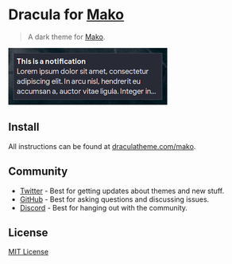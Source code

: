 # Dracula for [Mako](https://github.com/emersion/mako/)

> A dark theme for [Mako](https://github.com/emersion/mako/).

![Screenshot](./screenshot.png)

## Install

All instructions can be found at [draculatheme.com/mako](https://draculatheme.com/mako).

## Community

- [Twitter](https://twitter.com/draculatheme) - Best for getting updates about themes and new stuff.
- [GitHub](https://github.com/dracula/dracula-theme/discussions) - Best for asking questions and discussing issues.
- [Discord](https://draculatheme.com/discord-invite) - Best for hanging out with the community.

## License

[MIT License](./LICENSE)
